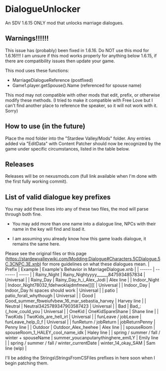 # DialogueUnlocker
An SDV 1.6.15 ONLY mod that unlocks marriage dialogues.

## Warnings!!!!!!
This issue has (probably) been fixed in 1.6.16. Do NOT use this mod for 1.6.16!!!!
I am unsure if this mod works properly for anything below 1.6.15, if there are compatibility issues then update your game.

This mod uses these functions:
- MarriageDialogueReference (postfixed)
- Game1.player.getSpouse().Name (referenced for spouse name)

This mod may not compatible with other mods that edit, prefix, or otherwise modify these methods.
(I tried to make it compatible with Free Love but I can't find another place to reference the speaker, so it will not work with it. Sorry)

## How to use (in the future)
Place the mod folder into the "Stardew Valley/Mods" folder.
Any entries added via "EditData" with Content Patcher should now be recognized by the game under specific circumstances, listed in the table below.

## Releases
Releases will be on nexusmods.com (full link available when I'm done with the first fully working commit).

## List of valid dialogue key prefixes
You may add these lines into any of these two files, the mod will parse through both fine.
- You may add more than one name into a dialogue line, NPCs with their name in the key will find and load it.

- I am assuming you already know how this game loads dialogue, it remains the same here.

Please see the original files or this page (https://stardewvalleywiki.com/Modding:Dialogue#Characters.5CDialogue.5C.3CNPC.3E.xnb) for more guidelines on what these dialogues mean.
| Prefix | Example | Example's Behavior in MarriageDialogue.xnb |
| ------ | ------- | ----- |
| Rainy_Night | Rainy_Nightyyyy______8475934857834 | Universal |
| Rainy_Day | Rainy_Day_h_i_Alex_Jodi | Alex line |
| Indoor_Night | Indoor_Night78032,fdehwoklajdmfmew[][\[ | Universal |
| Indoor_Day | Indoor_Day hi spaces should work | Universal |
| patio | patio_forall_whythough | Universal |
| Good | Good_summer_fbweiufvbew_16_mar_sebastia_harvey | Harvey line |
| Neutral | Neutral3425789347903587423 | Universal |
| Bad | Bad_:(_how_could_you | Universal |
| OneKid | OneKidSpareShane | Shane line |
| TwoKids | TwoKids_are_hell_irl | Universal |
| funLeave / jobLeave | funLeave_help_0_f | Universal |
| funReturn / jobReturn | jobReturnPenny | Penny line |
| Outdoor | Outdoor_Alex_heehee | Alex line |
| spouseRoom | spouseRoom_1_HALEY_cool_name_idk | Haley line |
| spring / summer / fall / winter + spouseName | summer_youcanputanythinghere_emILY | Emily line |
| spring / summer / fall / winter_currentDate | winter_14_okay_SAM | Sam line (wip) |

I'll be adding the Strings\\StringsFromCSFiles prefixes in here soon when I begin patching them.